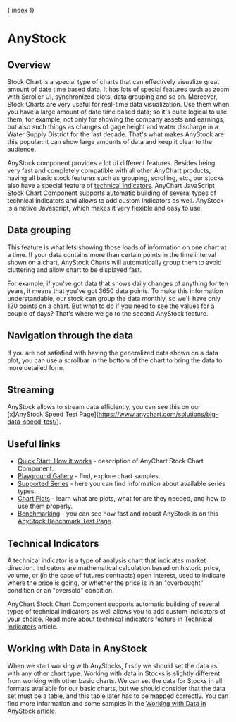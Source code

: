 {:index 1}

# AnyStock

## Overview

Stock Chart is a special type of charts that can effectively visualize great amount of date time based data. It has lots of special features such as zoom with Scroller UI, synchronized plots, data grouping and so on. Moreover, Stock Charts are very useful for real-time data visualization. Use them when you have a large amount of date time based data; so it's quite logical to use them, for example, not only for showing the company assets and earnings, but also such things as changes of gage height and water discharge in a Water Supply District for the last decade. That's what makes AnyStock are this popular: it can show large amounts of data and keep it clear to the audience.

AnyStock component provides a lot of different features. Besides being very fast and completely compatible with all other AnyChart products, having all basic stock features such as grouping, scrolling, etc., our stocks also have a special feature of [technical indicators](#technical_indicators). AnyChart JavaScript Stock Chart Component supports automatic building of several types of technical indicators and allows to add custom indicators as well. AnyStock is a native Javascript, which makes it very flexible and easy to use.

## Data grouping

This feature is what lets showing those loads of information on one chart at a time. If your data contains more than certain points in the time interval shown on a chart, AnyStock Charts will automatically group them to avoid cluttering and allow chart to be displayed fast. 

For example, if you've got data that shows daily changes of anything for ten years, it means that you've got 3650 data points. To make this information understandable, our stock can group the data monthly, so we'll have only 120 points on a chart. But what to do if you need to see the values for a couple of days? That's where we go to the second AnyStock feature.

## Navigation through the data

If you are not satisfied with having the generalized data shown on a data plot, you can use a scrollbar in the bottom of the chart to bring the data to more detailed form.

## Streaming

AnyStock allows to stream data efficiently, you can see this on our [х]AnyStock Speed Test Page](https://www.anychart.com/solutions/big-data-speed-test/).

## Useful links

* [Quick Start: How it works](Quick_Start) - description of AnyChart Stock Chart Component.
* [Playground Gallery](https://www.anychart.com/products/anystock/gallery/) - find, explore chart samples.
* [Supported Series](Series/Supported_Series) - here you can find information about available series types.
* [Chart Plots](Chart_Plots) - learn what are plots, what for are they needed, and how to use them properly.
* [Benchmarking](https://www.anychart.com/solutions/big-data-speed-test/) - you can see how fast and robust AnyStock is on this [AnyStock Benchmark Test Page](https://www.anychart.com/solutions/big-data-speed-test/).

## Technical Indicators

A technical indicator is a type of analysis chart that indicates market direction. Indicators are mathematical calculation based on historic price, volume, or (in the case of futures contracts) open interest, used to indicate where the price is going, or whether the price is in an "overbought" condition or an "oversold" condition.

AnyChart Stock Chart Component supports automatic building of several types of technical indicators as well allows you to add custom indicators of your choice. Read more about technical indicators feature in [Technical Indicators](Technical_Indicators/Overview) article.

## Working with Data in AnyStock

When we start working with AnyStocks, firstly we should set the data as with any other chart type. Working with data in Stocks is slightly different from working with other basic charts. We can set the data for Stocks in all formats available for our basic charts, but we should consider that the data set must be a table, and this table later has to be mapped correctly. You can find more information and some samples in the [Working with Data in AnyStock](Data) article.